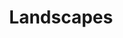 ---
title: Landscapes
order: 3
basedir: landscapes
images:
- file: L01.jpg
  main: true
  large: /photos/large/landscapes/L01.jpg
  thumb: /photos/thumbs/landscapes/L01.jpg
- file: L02.jpg
  large: /photos/large/landscapes/L02.jpg
  thumb: /photos/thumbs/landscapes/L02.jpg
- file: L03.jpg
  large: /photos/large/landscapes/L03.jpg
  thumb: /photos/thumbs/landscapes/L03.jpg
- file: L04.jpg
  large: /photos/large/landscapes/L04.jpg
  thumb: /photos/thumbs/landscapes/L04.jpg
- file: L05.jpg
  large: /photos/large/landscapes/L05.jpg
  thumb: /photos/thumbs/landscapes/L05.jpg
- file: L06.jpg
  large: /photos/large/landscapes/L06.jpg
  thumb: /photos/thumbs/landscapes/L06.jpg
layout: gallery
lightbox: Landscapes
---
